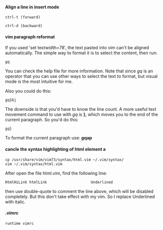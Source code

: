 #### Align a line in insert mode

    ctrl-t (forward)

    ctrl-d (backward)

#### vim paragraph reformat

If you used 'set textwidth=78', the text pasted into vim can't be aligned
automatically. The simple way to format it is to select the content, then run:

    gq 

You can check the help file for more information. Note that since _gq_ is an
operator that you can use other ways to select the text to format, but visual
mode is the most intuitive for me.

Also you could do this: 

    gq16j

The downside is that you'd have to know the line count. A more useful text
movement command to use with _gq_ is __}__, which moves you to the end of the
current paragraph. So you'd do this: 

    gq}

To format the current paragraph use: __gqap__

#### cancle the syntax highlighting of html element a 

    cp /usr/share/vim/vim73/syntax/html.vim ~/.vim/syntax/
    vim ~/.vim/syntax/html.vim

After open the file html.vim, find the following line:
    
    HtmlHiLink htmlLink                    Underlined

then use double-quote to comment the line above, which will be disabled
completely. But this don't take effect with my vim. So I replace Underlined
with italic. 


#### .vimrc 
    
    runtime vimrc
